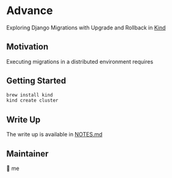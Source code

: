 # Advance

Exploring Django Migrations with Upgrade and Rollback in [Kind](https://kind.sigs.k8s.io/)

## Motivation

Executing migrations in a distributed environment requires

## Getting Started

```bash
brew install kind
kind create cluster
```

## Write Up

The write up is available in [NOTES.md](./docs/NOTES.md)

## Maintainer

🚀 me
